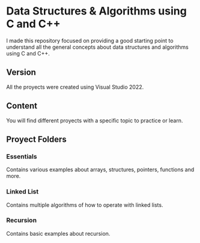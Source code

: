 # Data Structures & Algorithms using C and C++

I made this repository focused on providing a good starting point to understand all 
the general concepts about data structures and algorithms using C and C++.

## Version
All the proyects were created using Visual Studio 2022.

## Content
You will find different proyects with a specific topic to practice or learn.

## Proyect Folders

### Essentials
Contains various examples about arrays, structures, pointers, functions and more.

### Linked List
Contains multiple algorithms of how to operate with linked lists.

### Recursion
Contains basic examples about recursion.